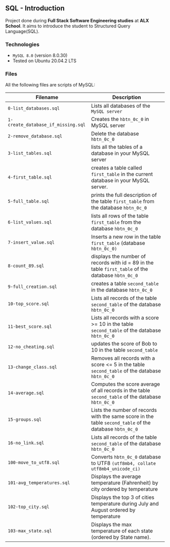 ## SQL - Introduction
Project done during **Full Stack Software Engineering studies** at **ALX School**. It aims to introduce the student to Structured Query Language(SQL).

### Technologies
* `MySQL 8.0` (version 8.0.30)
* Tested on Ubuntu 20.04.2 LTS

### Files

All the following files are scripts of MySQL:

| Filename | Description |
| -------- | ----------- |
| `0-list_databases.sql` | Lists all databases  of the `MySQL server` |
| `1-create_database_if_missing.sql` | Creates the `hbtn_0c_0` in MySQL server |
| `2-remove_database.sql` | Delete the database `hbtn_0c_0` |
| `3-list_tables.sql` | lists all the tables of a database in your MySQL server |
| `4-first_table.sql` | creates a table called `first_table` in the current database in your MySQL server. |
| `5-full_table.sql` | prints the full description of the table `first_table` from the database `hbtn_0c_0` |
| `6-list_values.sql` | lists all rows of the table `first_table` from the database `hbtn_0c_0` |
| `7-insert_value.sql` | Inserts a new row in the table `first_table` (database `hbtn_0c_0)` |
| `8-count_89.sql` | displays the number of records with id = 89 in the table `first_table` of the database `hbtn_0c_0` |
| `9-full_creation.sql` | creates a table `second_table` in the database `hbtn_0c_0` |
| `10-top_score.sql` | Lists all records of the table `second_table` of the database `hbtn_0c_0` |
| `11-best_score.sql` | Lists all records with a score >= 10 in the table `second_table` of the database `hbtn_0c_0` |
| `12-no_cheating.sql` | updates the score of Bob to 10 in the table `second_table`|
| `13-change_class.sql` | Removes all records with a score <= 5 in the table `second_table` of the database `hbtn_0c_0` |
| `14-average.sql` | Computes the score average of all records in the table `second_table` of the database `hbtn_0c_0` |
| `15-groups.sql` | Lists the number of records with the same score in the table `second_table` of the database `hbtn_0c_0` |
| `16-no_link.sql` | Lists all records of the table `second_table` of the database `hbtn_0c_0` |
| `100-move_to_utf8.sql` | Converts `hbtn_0c_0` database to UTF8 `(utf8mb4, collate utf8mb4_unicode_ci)`  |
| `101-avg_temperatures.sql` | Displays the average temperature (Fahrenheit) by city ordered by temperature |
| `102-top_city.sql` | Displays the top 3 of cities temperature during July and August ordered by temperature |
| `103-max_state.sql` | Displays the max temperature of each state (ordered by State name). |
